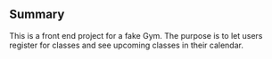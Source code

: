 ## Summary

This is a front end project for a fake Gym. The purpose is to let users register for classes and see upcoming classes in their calendar.
